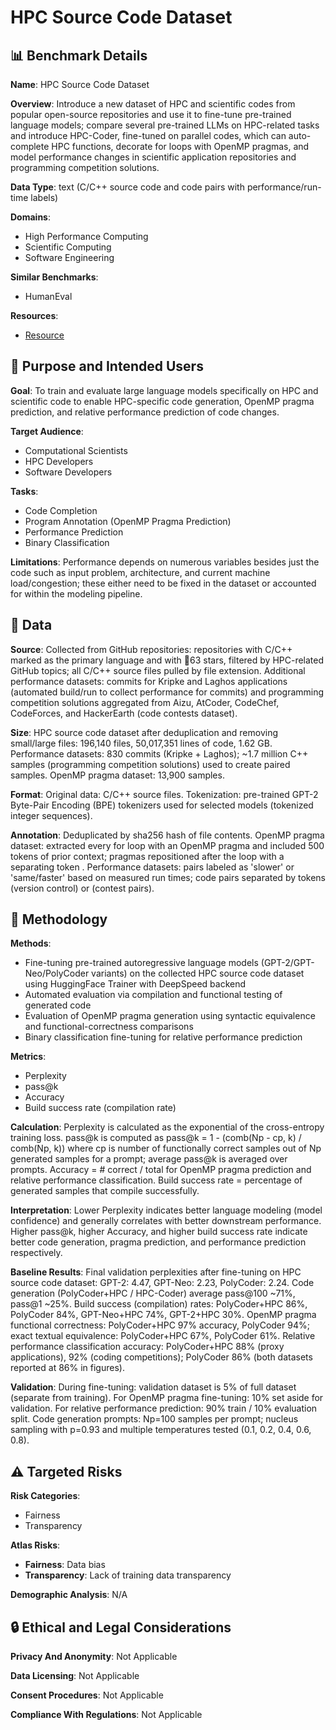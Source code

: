# HPC Source Code Dataset

## 📊 Benchmark Details

**Name**: HPC Source Code Dataset

**Overview**: Introduce a new dataset of HPC and scientific codes from popular open-source repositories and use it to fine-tune pre-trained language models; compare several pre-trained LLMs on HPC-related tasks and introduce HPC-Coder, fine-tuned on parallel codes, which can auto-complete HPC functions, decorate for loops with OpenMP pragmas, and model performance changes in scientific application repositories and programming competition solutions.

**Data Type**: text (C/C++ source code and code pairs with performance/run-time labels)

**Domains**:
- High Performance Computing
- Scientific Computing
- Software Engineering

**Similar Benchmarks**:
- HumanEval

**Resources**:
- [Resource](N/A)

## 🎯 Purpose and Intended Users

**Goal**: To train and evaluate large language models specifically on HPC and scientific code to enable HPC-specific code generation, OpenMP pragma prediction, and relative performance prediction of code changes.

**Target Audience**:
- Computational Scientists
- HPC Developers
- Software Developers

**Tasks**:
- Code Completion
- Program Annotation (OpenMP Pragma Prediction)
- Performance Prediction
- Binary Classification

**Limitations**: Performance depends on numerous variables besides just the code such as input problem, architecture, and current machine load/congestion; these either need to be fixed in the dataset or accounted for within the modeling pipeline.

## 💾 Data

**Source**: Collected from GitHub repositories: repositories with C/C++ marked as the primary language and with 63 stars, filtered by HPC-related GitHub topics; all C/C++ source files pulled by file extension. Additional performance datasets: commits for Kripke and Laghos applications (automated build/run to collect performance for commits) and programming competition solutions aggregated from Aizu, AtCoder, CodeChef, CodeForces, and HackerEarth (code contests dataset).

**Size**: HPC source code dataset after deduplication and removing small/large files: 196,140 files, 50,017,351 lines of code, 1.62 GB. Performance datasets: 830 commits (Kripke + Laghos); ~1.7 million C++ samples (programming competition solutions) used to create paired samples. OpenMP pragma dataset: 13,900 samples.

**Format**: Original data: C/C++ source files. Tokenization: pre-trained GPT-2 Byte-Pair Encoding (BPE) tokenizers used for selected models (tokenized integer sequences).

**Annotation**: Deduplicated by sha256 hash of file contents. OpenMP pragma dataset: extracted every for loop with an OpenMP pragma and included 500 tokens of prior context; pragmas repositioned after the loop with a separating token <begin-omp>. Performance datasets: pairs labeled as 'slower' or 'same/faster' based on measured run times; code pairs separated by tokens <COMMIT> (version control) or <PAIR> (contest pairs).

## 🔬 Methodology

**Methods**:
- Fine-tuning pre-trained autoregressive language models (GPT-2/GPT-Neo/PolyCoder variants) on the collected HPC source code dataset using HuggingFace Trainer with DeepSpeed backend
- Automated evaluation via compilation and functional testing of generated code
- Evaluation of OpenMP pragma generation using syntactic equivalence and functional-correctness comparisons
- Binary classification fine-tuning for relative performance prediction

**Metrics**:
- Perplexity
- pass@k
- Accuracy
- Build success rate (compilation rate)

**Calculation**: Perplexity is calculated as the exponential of the cross-entropy training loss. pass@k is computed as pass@k = 1 - (comb(Np - cp, k) / comb(Np, k)) where cp is number of functionally correct samples out of Np generated samples for a prompt; average pass@k is averaged over prompts. Accuracy = # correct / total for OpenMP pragma prediction and relative performance classification. Build success rate = percentage of generated samples that compile successfully.

**Interpretation**: Lower Perplexity indicates better language modeling (model confidence) and generally correlates with better downstream performance. Higher pass@k, higher Accuracy, and higher build success rate indicate better code generation, pragma prediction, and performance prediction respectively.

**Baseline Results**: Final validation perplexities after fine-tuning on HPC source code dataset: GPT-2: 4.47, GPT-Neo: 2.23, PolyCoder: 2.24. Code generation (PolyCoder+HPC / HPC-Coder) average pass@100 ~71%, pass@1 ~25%. Build success (compilation) rates: PolyCoder+HPC 86%, PolyCoder 84%, GPT-Neo+HPC 74%, GPT-2+HPC 30%. OpenMP pragma functional correctness: PolyCoder+HPC 97% accuracy, PolyCoder 94%; exact textual equivalence: PolyCoder+HPC 67%, PolyCoder 61%. Relative performance classification accuracy: PolyCoder+HPC 88% (proxy applications), 92% (coding competitions); PolyCoder 86% (both datasets reported at 86% in figures).

**Validation**: During fine-tuning: validation dataset is 5% of full dataset (separate from training). For OpenMP pragma fine-tuning: 10% set aside for validation. For relative performance prediction: 90% train / 10% evaluation split. Code generation prompts: Np=100 samples per prompt; nucleus sampling with p=0.93 and multiple temperatures tested (0.1, 0.2, 0.4, 0.6, 0.8).

## ⚠️ Targeted Risks

**Risk Categories**:
- Fairness
- Transparency

**Atlas Risks**:
- **Fairness**: Data bias
- **Transparency**: Lack of training data transparency

**Demographic Analysis**: N/A

## 🔒 Ethical and Legal Considerations

**Privacy And Anonymity**: Not Applicable

**Data Licensing**: Not Applicable

**Consent Procedures**: Not Applicable

**Compliance With Regulations**: Not Applicable

